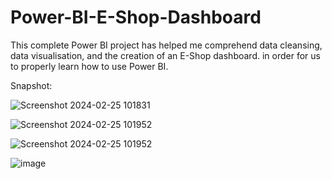# Power-BI-E-Shop-Dashboard
This complete Power BI project has helped me comprehend data cleansing, data visualisation, and the creation of an E-Shop dashboard. in order for us to properly learn how to use Power BI.

Snapshot:


![Screenshot 2024-02-25 101831](https://github.com/Md-Nijam-62/Power-BI-E-Shop-Dashboard/assets/105418399/c466f824-17b8-43a8-b6fe-963fc5a2d74a)


![Screenshot 2024-02-25 101952](https://github.com/Md-Nijam-62/Power-BI-E-Shop-Dashboard/assets/105418399/a45ab4e4-0bc4-4da7-82d2-fa83c4197e3c)


![Screenshot 2024-02-25 101952](https://github.com/Md-Nijam-62/Power-BI-E-Shop-Dashboard/assets/105418399/ee67a1b4-8ddf-486b-8ce9-04125d7bdab2)


![image](https://github.com/Md-Nijam-62/Power-BI-E-Shop-Dashboard/assets/105418399/4abf37c4-a6a6-4760-a079-e1573bd8e4a3)
